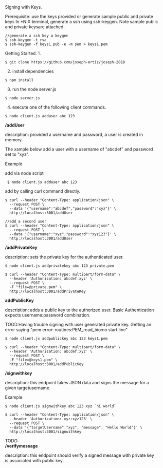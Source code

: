 Signing with Keys.

Prerequisite: use the keys provided or generate sample public and private keys
In *NIX terminal, generate a ssh using ssh-keygen.
Note sample public and private keysare attached.


```code
//generate a ssh key a keygen
$ ssh-keygen -t rsa
$ ssh-keygen -f keys1.pub -e -m pem > keys1.pem
```

Getting Started.
1. 
```
$ git clone https://github.com/joseph-ortiz/joseph-2018
```
2. install dependencies

```
$ npm install
```
3. run the node server.js
```
$ node server.js
```
4. execute one of the following client commands.

```code
$ node client.js adduser abc 123
```



**/addUser** 

description:  provided a username and password, a user is created in memory.

The xample below add a user with a username of "abcdef" and password set to "xyz".

Example

add via node script
```code
 $ node client.js adduser abc 123
 ```

add by calling curl command directly.
```code
$ curl --header "Content-Type: application/json" \
  --request POST \
  --data '{"username":"abcdef","password":"xyz"}' \
  http://localhost:3001/addUser

//add a second user
$ curl --header "Content-Type: application/json" \
  --request POST \
  --data '{"username":"xyz","password":"xyz123"}' \
  http://localhost:3001/addUser
```

  
**/addPrivateKey** 

description:  sets the private key for the authenticated user.

```code
$ node client.js addprivatekey abc 123 private.pem  
```
```code
$ curl --header "Content-Type: multipart/form-data" \
  --header 'Authorization: abcdef:xyz' \
  --request POST \
  -F "file=@private.pem" \
  http://localhost:3001/addPrivateKey

```


**addPublicKey** 

description: adds a public key to the authorized user. Basic Authentication expects username:password combination.

TOOD:Having trouble signing with user generated private key. Getting an error saying "pem error: routines:PEM_read_bio:no start line"

```code
$ node client.js addpublickey abc 123 keys1.pem  
```

```code
$ curl --header "Content-Type: multipart/form-data" \
  --header 'Authorization: abcdef:xyz' \
  --request POST \
  -F "file=@keys1.pem" \
  http://localhost:3001/addPublicKey
```

**/signwithkey**

description: this endpoint takes JSON data and signs the message for a given targetusername.

Example
```code
$ node client.js signwithkey abc 123 xyz `hi world`
```
```code
$ curl --header "Content-Type: application/json" \
  --header 'Authorization: xyz:xyz123' \
  --request POST \
  --data '{"targetUsername":"xyz", "message": "Hello World"}' \
  http://localhost:3001/signwithkey
  ```

TODO:   
**/verifymessage**

description: this endpoint should verify a signed message with private key is associated with public key.

  